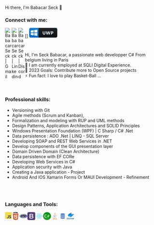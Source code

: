 Hi there, I'm Babacar Seck 👋

### Connect with me:
[<img align="left" alt="Babacar Seck | Gmail" width="22px" src="https://cdn.jsdelivr.net/npm/simple-icons@v3/icons/gmail.svg" />][website]
[<img align="left" alt="Babacar Seck | Linkedin" width="22px" src="https://cdn.jsdelivr.net/npm/simple-icons@v3/icons/linkedin.svg" />][linkedin]
[<img align="left" alt="Babacar Seck | Discord" width="22px" src="https://cdn.jsdelivr.net/npm/simple-icons@v3/icons/discord.svg" />]
<svg width="93" height="32" viewBox="0 0 93 32" fill="none" xmlns="http://www.w3.org/2000/svg">
<path d="M88 0H31V32H88C90.7614 32 93 29.7614 93 27V5C93 2.23858 90.7614 0 88 0Z" fill="#0F1418"/>
<path d="M31 0H5C2.23858 0 0 2.23858 0 5V27C0 29.7614 2.23858 32 5 32H31V0Z" fill="#0078D7"/>
<path d="M26.0833 6C26.022 6.00043 25.9608 6.00703 25.9007 6.01969L25.8989 6.0179L16.6875 7.27474V15.1667H27V6.91667C27 6.67355 26.9034 6.44039 26.7315 6.26849C26.5596 6.09658 26.3264 6 26.0833 6V6ZM14.847 7.5236L5.79671 8.75895C5.57647 8.78802 5.37428 8.89609 5.22773 9.06305C5.08119 9.23001 5.00026 9.44451 5 9.66667V15.1667H14.847V7.5236ZM5 17V22.5C5.0002 22.7272 5.08475 22.9462 5.23724 23.1145C5.38974 23.2829 5.59932 23.3887 5.82536 23.4113L14.847 24.6431V17H5ZM16.6875 17V24.8919L25.8989 26.1488C25.8995 26.1488 25.9001 26.1488 25.9007 26.1488C25.9608 26.1608 26.022 26.1668 26.0833 26.1667C26.3264 26.1667 26.5596 26.0701 26.7315 25.8982C26.9034 25.7263 27 25.4931 27 25.25V17H16.6875Z" fill="white"/>
<path d="M53.485 17.4517C53.485 20.606 52.0153 22.1831 49.0759 22.1831C46.2243 22.1831 44.7985 20.6426 44.7985 17.5615V11.4971H47.1716V17.5908C47.1716 19.29 47.8356 20.1396 49.1637 20.1396C50.4675 20.1396 51.1193 19.3193 51.1193 17.6787V11.4971H53.485V17.4517ZM70.2251 11.4971L67.4492 22H64.8271L63.084 15.2617C62.9912 14.9102 62.9351 14.5171 62.9155 14.0825H62.8862C62.8423 14.561 62.7788 14.9541 62.6958 15.2617L60.9087 22H58.1768L55.4155 11.4971H58.001L59.4805 18.4917C59.5439 18.7896 59.5903 19.1899 59.6196 19.6929H59.6636C59.6831 19.3169 59.7539 18.9067 59.876 18.4624L61.7803 11.4971H64.3145L66.0356 18.5503C66.0991 18.8091 66.1553 19.1851 66.2041 19.6782H66.2334C66.2529 19.2925 66.3042 18.9019 66.3872 18.5063L67.8374 11.4971H70.2251ZM74.6312 18.3818V22H72.2654V11.4971H75.9715C78.618 11.4971 79.9412 12.6128 79.9412 14.8442C79.9412 15.8989 79.5604 16.7534 78.7987 17.4077C78.0418 18.0571 77.0286 18.3818 75.7591 18.3818H74.6312ZM74.6312 13.3135V16.5874H75.5613C76.8211 16.5874 77.451 16.0356 77.451 14.9321C77.451 13.853 76.8211 13.3135 75.5613 13.3135H74.6312Z" fill="white"/>
<path d="M88 0H5C2.23858 0 0 2.23858 0 5V27C0 29.7614 2.23858 32 5 32H88C90.7614 32 93 29.7614 93 27V5C93 2.23858 90.7614 0 88 0Z" fill="url(#paint0_linear)"/>
<defs>
<linearGradient id="paint0_linear" x1="0" y1="0" x2="0" y2="32" gradientUnits="userSpaceOnUse">
<stop stop-color="#BBBBBB" stop-opacity="0.1"/>
<stop offset="1" stop-opacity="0.1"/>
</linearGradient>
</defs>
</svg>

<br />

Hi, I'm Seck Babacar, a passionate web developper C# From belgium living in Paris
<br />
🌱 I am currently employed at SQLI Digital Experience.
<br />
🥅 2023 Goals: Contribute more to Open Source projects
<br />
⚡ Fun fact: I love to play Basket-Ball ...

<br />

### Professional skills:

* Versioning with Git 
* Agile methods (Scrum and Kanban), 
* Formalization and modeling with RUP and UML methods
* Design Patterns, Application Architectures and SOLID Principles
* Windows Presentation Foundation (WPF) | C Sharp / C# .Net	
* Data persistence : ADO .Net | LINQ - SQL Server	
* Developing SOAP and REST Web Services in .NET
* Develop components of the GUI presentation layer	
* Domain Driven Domain (Clean Architecture)
* Data persistence with EF CORe 	
* Developing Web Services in C#	
* Application security with Java	
* Creating a Java application - Project	
* Android And IOS Xamarin Forms Or MAUI Development - Refinement

<br />
<br />



### Languages and Tools:

<img align="left" alt="Babacar Seck" width="22px" src="https://raw.githubusercontent.com/github/explore/80688e429a7d4ef2fca1e82350fe8e3517d3494d/topics/javascript/javascript.png" />

<img align="left" alt="Babacar Seck | html" width="26px" src="https://raw.githubusercontent.com/github/explore/80688e429a7d4ef2fca1e82350fe8e3517d3494d/topics/html/html.png" /> 

<img align="left" alt="Babacar Seck | php" width="26px"  src="https://raw.githubusercontent.com/github/explore/80688e429a7d4ef2fca1e82350fe8e3517d3494d/topics/php/php.png" />
<img align="left" alt="Babacar Seck | bootstrap" width="26px" src="https://raw.githubusercontent.com/github/explore/80688e429a7d4ef2fca1e82350fe8e3517d3494d/topics/bootstrap/bootstrap.png" />
<img align="left" alt="Babacar Seck | react" width="26px" src="https://raw.githubusercontent.com/github/explore/80688e429a7d4ef2fca1e82350fe8e3517d3494d/topics/react/react.png" />

<img align="left" alt="Babacar Seck | csharp" width="26px" src="https://raw.githubusercontent.com/github/explore/80688e429a7d4ef2fca1e82350fe8e3517d3494d/topics/csharp/csharp.png" />

<img align="left" alt="Babacar Seck | java" width="26px" src="https://raw.githubusercontent.com/github/explore/80688e429a7d4ef2fca1e82350fe8e3517d3494d/topics/java/java.png" />
<img align="left" alt="Babacar Seck | Discord" width="26px" src="https://raw.githubusercontent.com/github/explore/80688e429a7d4ef2fca1e82350fe8e3517d3494d/topics/sql/sql.png" />
<img align="left" alt="Babacar Seck | Discord" width="26px" src="https://raw.githubusercontent.com/github/explore/80688e429a7d4ef2fca1e82350fe8e3517d3494d/topics/docker/docker.png" />


<br />
<br />

[website]:babacarseckdevweb@gmail.com
[linkedin]: https://www.linkedin.com/in/babacar-seck/



